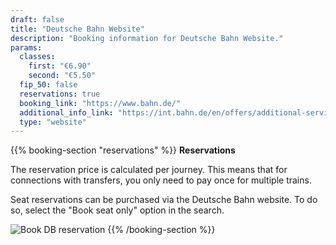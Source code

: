 ```yaml
---
draft: false
title: "Deutsche Bahn Website"
description: "Booking information for Deutsche Bahn Website."
params:
  classes:
    first: "€6.90"
    second: "€5.50"
  fip_50: false
  reservations: true
  booking_link: "https://www.bahn.de/"
  additional_info_link: "https://int.bahn.de/en/offers/additional-services/seat-reservation"
  type: "website"
---
```


{{% booking-section "reservations" %}}
**Reservations**

The reservation price is calculated per journey. This means that for connections with transfers, you only need to pay once for multiple trains.

Seat reservations can be purchased via the Deutsche Bahn website. To do so, select the "Book seat only" option in the search.

![Book DB reservation](db_reservation.webp)
{{% /booking-section %}}
